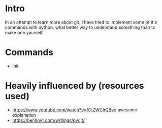 # Intro
In an attempt to learn more about git, I have tried to implement some of it's commands with python.
what better way to understand something than to make one yourself.

# Commands
- init

# Heavily influenced by (resources used)
- https://www.youtube.com/watch?v=fCtZWGhQBvo awesome explanation
- https://benhoyt.com/writings/pygit/